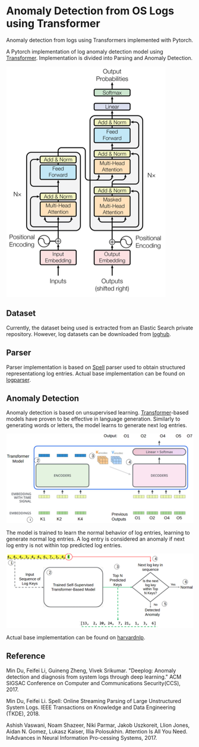 # Anomaly Detection from OS Logs using Transformer
Anomaly detection from logs using Transformers implemented with Pytorch. 

A Pytorch implementation of log anomaly detection model using [Transformer](https://arxiv.org/pdf/1706.03762.pdf). Implementation is divided into Parsing and Anomaly Detection.

![Architecture](images/arch.PNG)

## Dataset
Currently, the dataset being used is extracted from an Elastic Search private repository.
However, log datasets can be downloaded from [loghub](https://github.com/logpai/loghub).

## Parser
Parser implementation is based on [Spell](https://www.cs.utah.edu/~lifeifei/papers/spell.pdf) parser used to obtain structured representationg log entries. Actual base implementation can be found on [logparser](https://github.com/logpai/logparser). 

## Anomaly Detection
Anomaly detection is based on unsupervised learning. [Transformer](https://arxiv.org/pdf/1706.03762.pdf)-based models have proven to be effective in language generation. Similarly to generating words or letters, the model learns to generate next log entries. 

![Flow](images/flow.png)

The model is trained to learn the normal behavior of log entries, learning to generate normal log entries. 
A log entry is considered an anomaly if next log entry is not within top predicted log entries.

![Testing](images/detection.png)

Actual base implementation can be found on [harvardnlp](https://github.com/harvardnlp/annotated-transformer). 

## Reference
Min Du, Feifei Li, Guineng Zheng, Vivek Srikumar. "Deeplog: Anomaly detection and diagnosis from system logs through deep learning." ACM SIGSAC Conference on Computer and Communications Security(CCS), 2017.

Min Du, Feifei Li. Spell: Online Streaming Parsing of Large Unstructured System Logs. IEEE Transactions on Knowledge and Data Engineering (TKDE), 2018.

Ashish Vaswani, Noam Shazeer, Niki Parmar, Jakob Uszkoreit, Llion Jones, Aidan N. Gomez, Lukasz Kaiser, Illia Polosukhin. Attention Is All You Need.  InAdvances in Neural Information Pro-cessing Systems, 2017.
